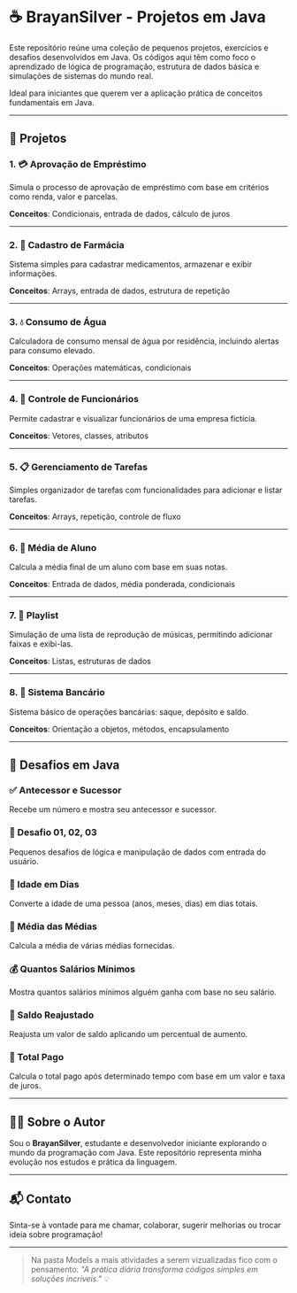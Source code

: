 # ☕ BrayanSilver - Projetos em Java

Este repositório reúne uma coleção de pequenos projetos, exercícios e desafios desenvolvidos em Java. Os códigos aqui têm como foco o aprendizado de lógica de programação, estrutura de dados básica e simulações de sistemas do mundo real.

Ideal para iniciantes que querem ver a aplicação prática de conceitos fundamentais em Java.

---

## 📁 Projetos

### 1. 💳 Aprovação de Empréstimo
Simula o processo de aprovação de empréstimo com base em critérios como renda, valor e parcelas.

**Conceitos**: Condicionais, entrada de dados, cálculo de juros

---

### 2. 💊 Cadastro de Farmácia
Sistema simples para cadastrar medicamentos, armazenar e exibir informações.

**Conceitos**: Arrays, entrada de dados, estrutura de repetição

---

### 3. 💧 Consumo de Água
Calculadora de consumo mensal de água por residência, incluindo alertas para consumo elevado.

**Conceitos**: Operações matemáticas, condicionais

---

### 4. 👔 Controle de Funcionários
Permite cadastrar e visualizar funcionários de uma empresa fictícia.

**Conceitos**: Vetores, classes, atributos

---

### 5. 📋 Gerenciamento de Tarefas
Simples organizador de tarefas com funcionalidades para adicionar e listar tarefas.

**Conceitos**: Arrays, repetição, controle de fluxo

---

### 6. 🧮 Média de Aluno
Calcula a média final de um aluno com base em suas notas.

**Conceitos**: Entrada de dados, média ponderada, condicionais

---

### 7. 🎵 Playlist
Simulação de uma lista de reprodução de músicas, permitindo adicionar faixas e exibi-las.

**Conceitos**: Listas, estruturas de dados

---

### 8. 🏦 Sistema Bancário
Sistema básico de operações bancárias: saque, depósito e saldo.

**Conceitos**: Orientação a objetos, métodos, encapsulamento

---

## 🧠 Desafios em Java

### ✅ Antecessor e Sucessor
Recebe um número e mostra seu antecessor e sucessor.

### 🧩 Desafio 01, 02, 03
Pequenos desafios de lógica e manipulação de dados com entrada do usuário.

### 📆 Idade em Dias
Converte a idade de uma pessoa (anos, meses, dias) em dias totais.

### 🧮 Média das Médias
Calcula a média de várias médias fornecidas.

### 💰 Quantos Salários Mínimos
Mostra quantos salários mínimos alguém ganha com base no seu salário.

### 💸 Saldo Reajustado
Reajusta um valor de saldo aplicando um percentual de aumento.

### 🧾 Total Pago
Calcula o total pago após determinado tempo com base em um valor e taxa de juros.

---

## 👨‍💻 Sobre o Autor

Sou o **BrayanSilver**, estudante e desenvolvedor iniciante explorando o mundo da programação com Java. Este repositório representa minha evolução nos estudos e prática da linguagem.

---

## 📬 Contato

Sinta-se à vontade para me chamar, colaborar, sugerir melhorias ou trocar ideia sobre programação!

---

> Na pasta Models a mais atividades a serem vizualizadas fico com o pensamento: _"A prática diária transforma códigos simples em soluções incríveis."_ 💡

